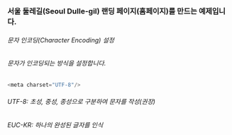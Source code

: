 


### 서울 둘레길(Seoul Dulle-gil) 랜딩 페이지(홈페이지)를 만드는 예제입니다.

###### 문자 인코딩(Character Encoding) 설정
###### 문자가 인코딩되는 방식을 설정합니다.
````c
<meta charset="UTF-8"/>
````

###### UTF-8: 초성, 중성, 종성으로 구분하여 문자를 작성(권장)
###### EUC-KR: 하나의 완성된 글자를 인식
